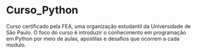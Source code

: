 # Curso_Python
Curso certificado pela FEA, uma organização estudantil da Universidade de São Paulo. O foco do curso é introduzir o conhecimento em programação em Python por meio de aulas, apostilas e desafios que ocorrem a cada modulo.

